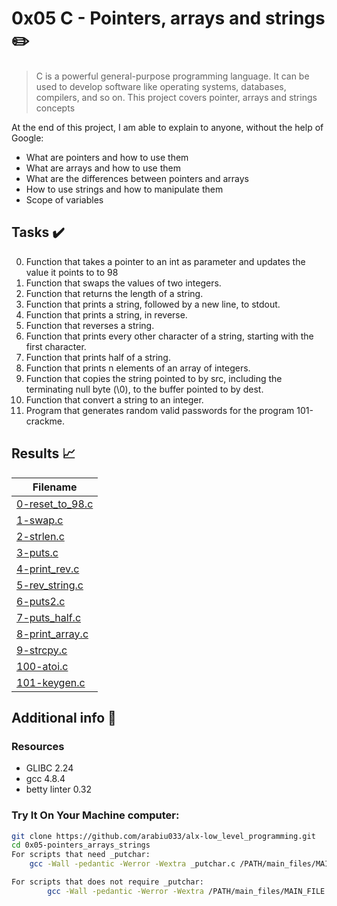 # 0x05 C - Pointers, arrays and strings :pencil2:

> C is a powerful general-purpose programming language. It can be used to develop software like operating systems, databases, compilers, and so on. This project covers pointer, arrays and strings concepts

  At the end of this project, I am able to explain to anyone, without the help of Google:

* What are pointers and how to use them
* What are arrays and how to use them
* What are the differences between pointers and arrays
* How to use strings and how to manipulate them
* Scope of variables
  
## Tasks :heavy_check_mark:

0. Function that takes a pointer to an int as parameter and updates the value it points to to 98
1. Function that swaps the values of two integers.
2. Function that returns the length of a string.
3. Function that prints a string, followed by a new line, to stdout.
4. Function that prints a string, in reverse.
5. Function that reverses a string.
6. Function that prints every other character of a string, starting with the first character.
7. Function that prints half of a string.
8. Function that prints n elements of an array of integers.
9. Function that copies the string pointed to by src, including the terminating null byte (\0), to the buffer pointed to by dest.
10. Function that convert a string to an integer.
11. Program that generates random valid passwords for the program 101-crackme.

## Results :chart_with_upwards_trend:

| Filename |
| ------ |
| [0-reset_to_98.c](./0-reset_to_98.c)|
| [1-swap.c](./1-swap.c)|
| [2-strlen.c](./2-strlen.c)|
| [3-puts.c](./3-puts.c)|
| [4-print_rev.c](./4-print_rev.c)|
| [5-rev_string.c](./5-rev_string.c)|
| [6-puts2.c](./6-puts2.c)|
| [7-puts_half.c](./7-puts_half.c)|
| [8-print_array.c](./8-print_array.c)|
| [9-strcpy.c](./9-strcpy.c)|
| [100-atoi.c](./100-atoi.c)|
| [101-keygen.c](./101-keygen.c)|

## Additional info :construction:
### Resources

- GLIBC 2.24
- gcc 4.8.4
- betty linter 0.32


### Try It On Your Machine computer:	
```bash
git clone https://github.com/arabiu033/alx-low_level_programming.git
cd 0x05-pointers_arrays_strings
For scripts that need _putchar:
    gcc -Wall -pedantic -Werror -Wextra _putchar.c /PATH/main_files/MAIN_FILE.c FILENAME.c -o NEW_FILENAME

For scripts that does not require _putchar:
        gcc -Wall -pedantic -Werror -Wextra /PATH/main_files/MAIN_FILE.c FILENAME.c -o NEW_FILENAME
```
